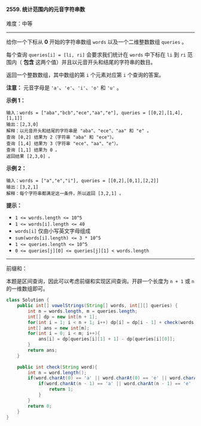 #### 2559. 统计范围内的元音字符串数

难度：中等

---

给你一个下标从  **0**  开始的字符串数组 `words` 以及一个二维整数数组 `queries` 。

每个查询 `queries[i] = [li, ri]` 会要求我们统计在 `words` 中下标在 `li` 到 `ri` 范围内（ **包含**  这两个值）并且以元音开头和结尾的字符串的数目。

返回一个整数数组，其中数组的第 `i` 个元素对应第 `i` 个查询的答案。

 **注意：** 元音字母是 `'a'`、`'e'`、`'i'`、`'o'` 和 `'u'` 。

 **示例 1：** 

```
输入：words = ["aba","bcb","ece","aa","e"], queries = [[0,2],[1,4],[1,1]]
输出：[2,3,0]
解释：以元音开头和结尾的字符串是 "aba"、"ece"、"aa" 和 "e" 。
查询 [0,2] 结果为 2（字符串 "aba" 和 "ece"）。
查询 [1,4] 结果为 3（字符串 "ece"、"aa"、"e"）。
查询 [1,1] 结果为 0 。
返回结果 [2,3,0] 。
```

 **示例 2：** 

```
输入：words = ["a","e","i"], queries = [[0,2],[0,1],[2,2]]
输出：[3,2,1]
解释：每个字符串都满足这一条件，所以返回 [3,2,1] 。
```

 **提示：** 

*   `1 <= words.length <= 10^5`
*   `1 <= words[i].length <= 40`
*   `words[i]` 仅由小写英文字母组成
*   `sum(words[i].length) <= 3 * 10^5`
*   `1 <= queries.length <= 10^5`
*   `0 <= queries[j][0] <= queries[j][1] < words.length`

---

前缀和：

本题是区间查询，因此可以考虑前缀和实现区间查询。开辟一个长度为 `n + 1` 或 `n` 的一维数组即可。

```Java
class Solution {
    public int[] vowelStrings(String[] words, int[][] queries) {
        int n = words.length, m = queries.length;
        int[] dp = new int[n + 1];
        for(int i = 1; i < n + 1; i++) dp[i] = dp[i - 1] + check(words[i - 1]);
        int[] ans = new int[m];
        for(int i = 0; i < m; i++){
            ans[i] = dp[queries[i][1] + 1] - dp[queries[i][0]];
        }
        return ans;
    }
    
    public int check(String word){
        int n = word.length();
        if(word.charAt(0) == 'a' || word.charAt(0) == 'e' || word.charAt(0) == 'i' || word.charAt(0) == 'o' || word.charAt(0) == 'u'){
            if(word.charAt(n - 1) == 'a' || word.charAt(n - 1) == 'e' || word.charAt(n - 1) == 'i' || word.charAt(n - 1) == 'o' || word.charAt(n - 1) == 'u'){
                return 1;
            }
        }
        return 0;
    }
}
```